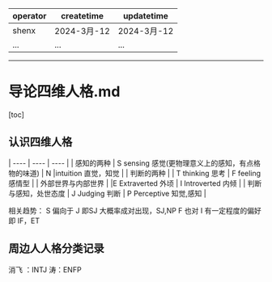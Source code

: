 | operator | createtime | updatetime |
| ---- | ---- | ---- |
| shenx | 2024-3月-12 | 2024-3月-12  |
| ... | ... | ... |
---
# 导论四维人格.md

[toc]

## 认识四维人格
| ---- | ---- | ---- | 
| 感知的两种 | S sensing 感觉(更物理意义上的感知，有点格物的味道)  |  N |intuition 直觉，知觉 |
| 判断的两种 |  | T thinking 思考 | F feeling 感情型 |
| 外部世界与内部世界 |  |E  Extraverted 外顷  |  I Introverted 内倾 |
| 判断与感知，处世态度 | J Judging  判断 | P Perceptive  知觉,感知  |

相关趋势：
S 偏向于 J
即SJ 大概率成对出现，SJ,NP
F 也对 I 有一定程度的偏好
即 IF，ET


## 周边人人格分类记录
消飞 ：INTJ
涛：ENFP